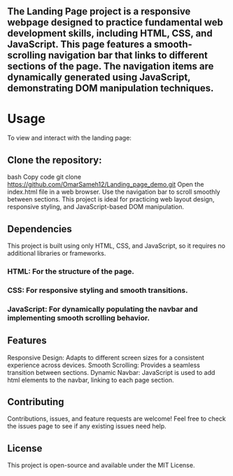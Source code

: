 ## The Landing Page project is a responsive webpage designed to practice fundamental web development skills, including HTML, CSS, and JavaScript. This page features a smooth-scrolling navigation bar that links to different sections of the page. The navigation items are dynamically generated using JavaScript, demonstrating DOM manipulation techniques.

# Usage
To view and interact with the landing page:

## Clone the repository:
bash
Copy code
git clone https://github.com/OmarSameh12/Landing_page_demo.git
Open the index.html file in a web browser.
Use the navigation bar to scroll smoothly between sections.
This project is ideal for practicing web layout design, responsive styling, and JavaScript-based DOM manipulation.

## Dependencies
This project is built using only HTML, CSS, and JavaScript, so it requires no additional libraries or frameworks.

### HTML: For the structure of the page.
### CSS: For responsive styling and smooth transitions.
### JavaScript: For dynamically populating the navbar and implementing smooth scrolling behavior.

## Features
Responsive Design: Adapts to different screen sizes for a consistent experience across devices.
Smooth Scrolling: Provides a seamless transition between sections.
Dynamic Navbar: JavaScript is used to add html elements to the navbar, linking to each page section.
## Contributing
Contributions, issues, and feature requests are welcome! Feel free to check the issues page to see if any existing issues need help.

## License
This project is open-source and available under the MIT License.